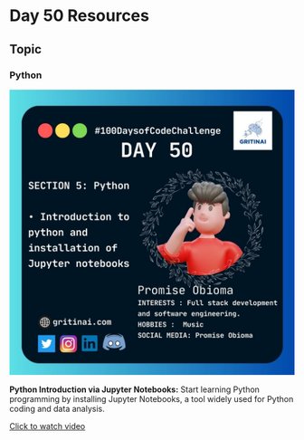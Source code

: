 # Day 50 Resources

## Topic

### Python

![100 days of code Day 50](https://github.com/GritinAI/100daysofcode2.0/blob/main/Images/Day50.jpg)

**Python Introduction via Jupyter Notebooks:**
Start learning Python programming by installing Jupyter Notebooks, a tool widely used for Python coding and data analysis.

[Click to watch video](https://youtu.be/WUeBzT43JyY?si=ogVFcXeTRi_-_ocw)




